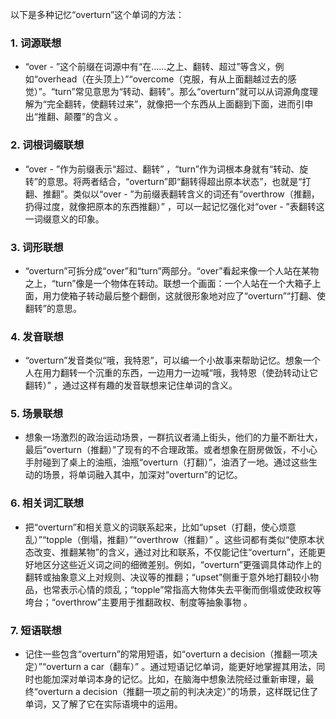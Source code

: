 以下是多种记忆“overturn”这个单词的方法：

### 1. 词源联想
 - “over - ”这个前缀在词源中有“在……之上、翻转、超过”等含义，例如“overhead（在头顶上）”“overcome（克服，有从上面翻越过去的感觉）”。“turn”常见意思为“转动、翻转”。那么“overturn”就可以从词源角度理解为“完全翻转，使翻转过来”，就像把一个东西从上面翻到下面，进而引申出“推翻、颠覆”的含义 。 

### 2. 词根词缀联想
 - “over - ”作为前缀表示“超过、翻转” ，“turn”作为词根本身就有“转动、旋转”的意思。将两者结合，“overturn”即“翻转得超出原本状态”，也就是“打翻、推翻”。类似以“over - ”为前缀表翻转含义的词还有“overthrow（推翻，扔得过度，就像把原本的东西推翻）” ，可以一起记忆强化对“over - ”表翻转这一词缀意义的印象。

### 3. 词形联想
 - “overturn”可拆分成“over”和“turn”两部分。“over”看起来像一个人站在某物之上，“turn”像是一个物体在转动。联想一个画面：一个人站在一个大箱子上面，用力使箱子转动最后整个翻倒，这就很形象地对应了“overturn”“打翻、使翻转”的意思。

### 4. 发音联想
 - “overturn”发音类似“哦，我特恩”，可以编一个小故事来帮助记忆。想象一个人在用力翻转一个沉重的东西，一边用力一边喊“哦，我特恩（使劲转动让它翻转）” ，通过这样有趣的发音联想来记住单词的含义。

### 5. 场景联想
 - 想象一场激烈的政治运动场景，一群抗议者涌上街头，他们的力量不断壮大，最后“overturn（推翻）”了现有的不合理政策。或者想象在厨房做饭，不小心手肘碰到了桌上的油瓶，油瓶“overturn（打翻）”，油洒了一地。通过这些生动的场景，将单词融入其中，加深对“overturn”的记忆。 

### 6. 相关词汇联想
 - 把“overturn”和相关意义的词联系起来，比如“upset（打翻，使心烦意乱）”“topple（倒塌，推翻）”“overthrow（推翻）” 。这些词都有类似“使原本状态改变、推翻某物”的含义，通过对比和联系，不仅能记住“overturn”，还能更好地区分这些近义词之间的细微差别。例如，“overturn”更强调具体动作上的翻转或抽象意义上对规则、决议等的推翻；“upset”侧重于意外地打翻较小物品，也常表示心情的烦乱；“topple”常指高大物体失去平衡而倒塌或使政权等垮台；“overthrow”主要用于推翻政权、制度等抽象事物 。

### 7. 短语联想
 - 记住一些包含“overturn”的常用短语，如“overturn a decision（推翻一项决定）”“overturn a car（翻车）” 。通过短语记忆单词，能更好地掌握其用法，同时也能加深对单词本身的记忆。比如，在脑海中想象法院经过重新审理，最终“overturn a decision（推翻一项之前的判决决定）”的场景，这样既记住了单词，又了解了它在实际语境中的运用。 